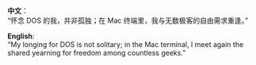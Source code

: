 **中文**：  
“怀念 DOS 的我，并非孤独；在 Mac 终端里，我与无数极客的自由需求重逢。”  

**English**:  
“My longing for DOS is not solitary; in the Mac terminal, I meet again the shared yearning for freedom among countless geeks.”
